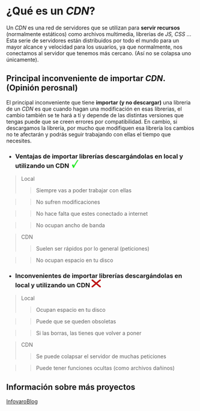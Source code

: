 # ¿Qué es un _CDN_?

Un _CDN_ es una red de servidores que se utilizan para **servir recursos** (normalmente estáticos) como archivos multimedia, librerias de _JS, CSS_ ... Esta serie de servidores están distribuidos por todo el mundo para un mayor alcance y velocidad para los usuarios, ya que normalmente, nos conectamos al servidor que tenemos más cercano. (Así no se colapsa uno únicamente).




## Principal inconveniente de importar _CDN_. (Opinión perosnal)
El principal inconveniente que tiene **importar (y no descargar)** una libreria de un _CDN_ es que cuando hagan una modificación en esas librerias, el cambio también se te hará a tí y depende de las distintas versiones que tengas puede que se creen errores por compatibilidad. En cambio, si descargamos la librería, por mucho que modifiquen esa librería los cambios no te afectarán y podrás seguir trabajando con ellas el tiempo que necesites.



- ### Ventajas de importar librerías descargándolas en local y utilizando un CDN ![Correcto](./img/correcto.jpg)  
> Local
>> Siempre vas a poder trabajar con ellas

>> No sufren modificaciones

>> No hace falta que estes conectado a internet

>> No ocupan ancho de banda


> CDN
>> Suelen ser rápidos por lo general (peticiones)

>> No ocupan espacio en tu disco


- ### Inconvenientes de importar librerías descargándolas en local y utilizando un CDN ![Incorrecto](./img/inco.jpg)
> Local
>> Ocupan espacio en tu disco

>> Puede que se queden obsoletas

>> Si las borras, las tienes que volver a poner


> CDN
>> Se puede colapsar el servidor de muchas peticiones

>> Puede tener funciones ocultas (como archivos dañinos)




## Información sobre más proyectos 
[InfovaroBlog](https://infovaroblog.wordpress.com/) 